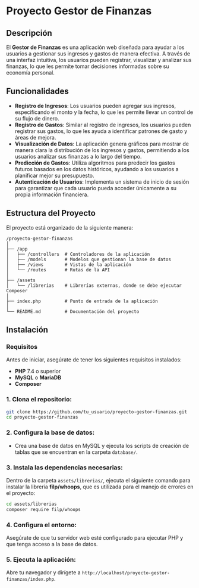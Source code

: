 # Proyecto Gestor de Finanzas

## Descripción
El **Gestor de Finanzas** es una aplicación web diseñada para ayudar a los usuarios a gestionar sus ingresos y gastos de manera efectiva. A través de una interfaz intuitiva, los usuarios pueden registrar, visualizar y analizar sus finanzas, lo que les permite tomar decisiones informadas sobre su economía personal.

## Funcionalidades
- **Registro de Ingresos**: Los usuarios pueden agregar sus ingresos, especificando el monto y la fecha, lo que les permite llevar un control de su flujo de dinero.
- **Registro de Gastos**: Similar al registro de ingresos, los usuarios pueden registrar sus gastos, lo que les ayuda a identificar patrones de gasto y áreas de mejora.
- **Visualización de Datos**: La aplicación genera gráficos para mostrar de manera clara la distribución de los ingresos y gastos, permitiendo a los usuarios analizar sus finanzas a lo largo del tiempo.
- **Predicción de Gastos**: Utiliza algoritmos para predecir los gastos futuros basados en los datos históricos, ayudando a los usuarios a planificar mejor su presupuesto.
- **Autenticación de Usuarios**: Implementa un sistema de inicio de sesión para garantizar que cada usuario pueda acceder únicamente a su propia información financiera.

## Estructura del Proyecto
El proyecto está organizado de la siguiente manera:

```
/proyecto-gestor-finanzas
│
├── /app
│   ├── /controllers  # Controladores de la aplicación
│   ├── /models       # Modelos que gestionan la base de datos
│   ├── /views        # Vistas de la aplicación
│   └── /routes       # Rutas de la API
│
├── /assets
│   └── /librerias    # Librerías externas, donde se debe ejecutar Composer
│
├── index.php         # Punto de entrada de la aplicación
│
└── README.md         # Documentación del proyecto
```

## Instalación

### Requisitos
Antes de iniciar, asegúrate de tener los siguientes requisitos instalados:
- **PHP** 7.4 o superior
- **MySQL** o **MariaDB**
- **Composer**

### 1. Clona el repositorio:
```bash
git clone https://github.com/tu_usuario/proyecto-gestor-finanzas.git
cd proyecto-gestor-finanzas
```

### 2. Configura la base de datos:
- Crea una base de datos en MySQL y ejecuta los scripts de creación de tablas que se encuentran en la carpeta `database/`.

### 3. Instala las dependencias necesarias:
Dentro de la carpeta `assets/librerias/`, ejecuta el siguiente comando para instalar la librería **filp/whoops**, que es utilizada para el manejo de errores en el proyecto:

```bash
cd assets/librerias
composer require filp/whoops
```

### 4. Configura el entorno:
Asegúrate de que tu servidor web esté configurado para ejecutar PHP y que tenga acceso a la base de datos.

### 5. Ejecuta la aplicación:
Abre tu navegador y dirígete a `http://localhost/proyecto-gestor-finanzas/index.php`.
